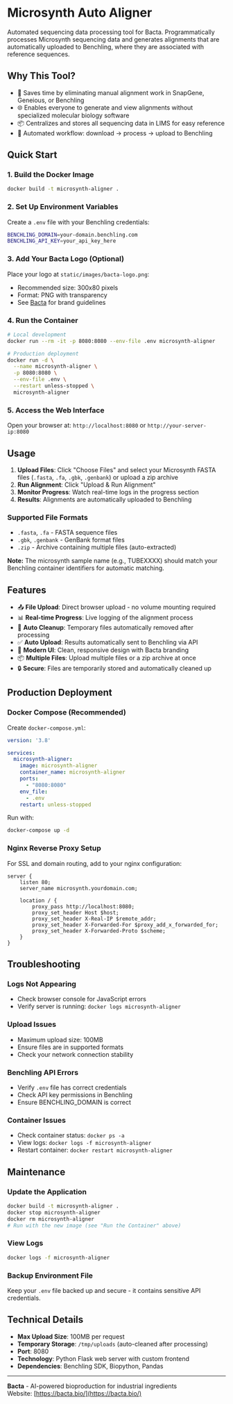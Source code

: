 # Microsynth Auto Aligner

Automated sequencing data processing tool for Bacta. Programmatically processes Microsynth sequencing data and generates alignments that are automatically uploaded to Benchling, where they are associated with reference sequences.

## Why This Tool?

- 🚀 Saves time by eliminating manual alignment work in SnapGene, Geneious, or Benchling
- 🌐 Enables everyone to generate and view alignments without specialized molecular biology software
- 📦 Centralizes and stores all sequencing data in LIMS for easy reference
- 🤖 Automated workflow: download → process → upload to Benchling

## Quick Start

### 1. Build the Docker Image
```bash
docker build -t microsynth-aligner .
```

### 2. Set Up Environment Variables
Create a `.env` file with your Benchling credentials:
```bash
BENCHLING_DOMAIN=your-domain.benchling.com
BENCHLING_API_KEY=your_api_key_here
```

### 3. Add Your Bacta Logo (Optional)
Place your logo at `static/images/bacta-logo.png`:
- Recommended size: 300x80 pixels
- Format: PNG with transparency
- See [Bacta](https://bacta.bio/) for brand guidelines

### 4. Run the Container
```bash
# Local development
docker run --rm -it -p 8080:8080 --env-file .env microsynth-aligner

# Production deployment
docker run -d \
  --name microsynth-aligner \
  -p 8080:8080 \
  --env-file .env \
  --restart unless-stopped \
  microsynth-aligner
```

### 5. Access the Web Interface
Open your browser at: `http://localhost:8080` or `http://your-server-ip:8080`

## Usage

1. **Upload Files**: Click "Choose Files" and select your Microsynth FASTA files (`.fasta`, `.fa`, `.gbk`, `.genbank`) or upload a zip archive
2. **Run Alignment**: Click "Upload & Run Alignment"
3. **Monitor Progress**: Watch real-time logs in the progress section
4. **Results**: Alignments are automatically uploaded to Benchling

### Supported File Formats
- `.fasta`, `.fa` - FASTA sequence files
- `.gbk`, `.genbank` - GenBank format files
- `.zip` - Archive containing multiple files (auto-extracted)

**Note:** The microsynth sample name (e.g., TUBEXXXX) should match your Benchling container identifiers for automatic matching.

## Features

- 📤 **File Upload**: Direct browser upload - no volume mounting required
- 📊 **Real-time Progress**: Live logging of the alignment process
- 🔄 **Auto Cleanup**: Temporary files automatically removed after processing
- ✅ **Auto Upload**: Results automatically sent to Benchling via API
- 🎨 **Modern UI**: Clean, responsive design with Bacta branding
- 📦 **Multiple Files**: Upload multiple files or a zip archive at once
- 🔒 **Secure**: Files are temporarily stored and automatically cleaned up

## Production Deployment

### Docker Compose (Recommended)

Create `docker-compose.yml`:
```yaml
version: '3.8'

services:
  microsynth-aligner:
    image: microsynth-aligner
    container_name: microsynth-aligner
    ports:
      - "8080:8080"
    env_file:
      - .env
    restart: unless-stopped
```

Run with:
```bash
docker-compose up -d
```

### Nginx Reverse Proxy Setup

For SSL and domain routing, add to your nginx configuration:

```nginx
server {
    listen 80;
    server_name microsynth.yourdomain.com;

    location / {
        proxy_pass http://localhost:8080;
        proxy_set_header Host $host;
        proxy_set_header X-Real-IP $remote_addr;
        proxy_set_header X-Forwarded-For $proxy_add_x_forwarded_for;
        proxy_set_header X-Forwarded-Proto $scheme;
    }
}
```

## Troubleshooting

### Logs Not Appearing
- Check browser console for JavaScript errors
- Verify server is running: `docker logs microsynth-aligner`

### Upload Issues
- Maximum upload size: 100MB
- Ensure files are in supported formats
- Check your network connection stability

### Benchling API Errors
- Verify `.env` file has correct credentials
- Check API key permissions in Benchling
- Ensure BENCHLING_DOMAIN is correct

### Container Issues
- Check container status: `docker ps -a`
- View logs: `docker logs -f microsynth-aligner`
- Restart container: `docker restart microsynth-aligner`

## Maintenance

### Update the Application
```bash
docker build -t microsynth-aligner .
docker stop microsynth-aligner
docker rm microsynth-aligner
# Run with the new image (see "Run the Container" above)
```

### View Logs
```bash
docker logs -f microsynth-aligner
```

### Backup Environment File
Keep your `.env` file backed up and secure - it contains sensitive API credentials.

## Technical Details

- **Max Upload Size**: 100MB per request
- **Temporary Storage**: `/tmp/uploads` (auto-cleaned after processing)
- **Port**: 8080
- **Technology**: Python Flask web server with custom frontend
- **Dependencies**: Benchling SDK, Biopython, Pandas

---

**Bacta** - AI-powered bioproduction for industrial ingredients  
Website: [https://bacta.bio/](https://bacta.bio/)
